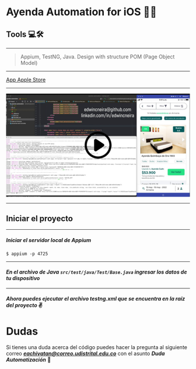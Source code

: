 # Ayenda Automation for iOS 📱🍎

## Tools 💻🛠

---

> Appium, TestNG, Java. Design with structure POM (Page Object Model)

---

[App Apple Store](https://apps.apple.com/co/app/ayenda-hoteles-econ%C3%B3micos/id1492945311)

---

[![ScreenShot](media/screen-video.png)](https://www.youtube.com/watch?v=xRvFWcy2b40)


---

## Iniciar el proyecto

---
#### ***Iniciar el servidor local de Appium***

`$ appium -p 4725`

---
#### ***En el archivo de Java `src/test/java/Test/Base.java` ingresar los datos de tu dispositivo***

---
#### ***Ahora puedes ejecutar el archivo testng.xml que se encuentra en la raíz del proyecto*** ✌ 


# Dudas

Si tienes una duda acerca del código puedes hacer la pregunta al siguiente correo ***eachivatan@correo.udistrital.edu.co*** con el asunto 
***Duda Automatización*** 💪
